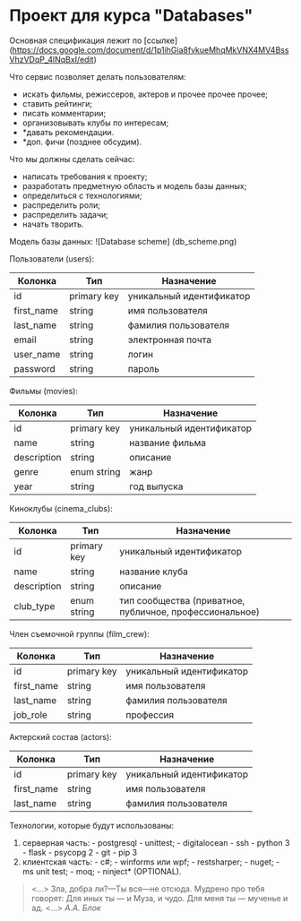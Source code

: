 # Проект для курса "Databases"
  Основная спецификация лежит по [ссылке] (https://docs.google.com/document/d/1p1ihGia8fvkueMhqMkVNX4MV4BssVhzVDqP_4lNqBxI/edit)
  
  Что сервис позволяет делать пользователям:
  - искать фильмы, режиссеров, актеров и прочее прочее прочее;
  - ставить рейтинги;
  - писать комментарии;
  - организовывать клубы по интересам;
  - *давать рекомендации.
  - *доп. фичи (позднее обсудим).
  
  Что мы должны сделать сейчас:
  - написать требования к проекту;
  - разработать предметную область и модель базы данных;
  - определиться с технологиями;
  - распределить роли;
  - распределить задачи;
  - начать творить.

Модель базы данных:
![Database scheme] (db_scheme.png)

Пользователи (users):

| Колонка | Тип | Назначение |
| ------- | --- | ---------- |
| id      | primary key | уникальный идентификатор |
| first_name | string | имя пользователя |
| last_name | string | фамилия пользователя |
| email | string | электронная почта |
| user_name | string | логин |
| password | string | пароль |

Фильмы (movies):

| Колонка | Тип | Назначение |
| ------- | --- | ---------- |
| id      | primary key | уникальный идентификатор |
| name | string | название фильма |
| description | string | описание |
| genre | enum string | жанр |
| year | string | год выпуска |

Киноклубы (cinema_clubs):

| Колонка | Тип | Назначение |
| ------- | --- | ---------- |
| id      | primary key | уникальный идентификатор |
| name | string | название клуба |
| description | string | описание |
| club_type | enum string | тип сообщества (приватное, публичное, профессиональное) 

Член съемочной группы (film_crew):

| Колонка | Тип | Назначение |
| ------- | --- | ---------- |
| id      | primary key | уникальный идентификатор |
| first_name | string | имя пользователя |
| last_name | string | фамилия пользователя |
| job_role | string | профессия |

Актерский состав (actors):

| Колонка | Тип | Назначение |
| ------- | --- | ---------- |
| id      | primary key | уникальный идентификатор |
| first_name | string | имя пользователя |
| last_name | string | фамилия пользователя |


Технологии, которые будут использованы:
  1. серверная часть:
    - postgresql
    - unittest;
    - digitalocean
    - ssh
    - python 3
    - flask
    - psycopg 2
    - git
    - pip 3
  2. клиентская часть:
    - c#;
    - winforms или wpf;
    - restsharper;
    - nuget;
    - ms unit test;
    - moq;
    - ninject* (OPTIONAL).

> <...> Зла, добра ли?—Ты вся—не отсюда.
> Мудрено про тебя говорят:
> Для иных ты — и Муза, и чудо.
> Для меня ты — мученье и ад. <...>
> _А.А. Блок_
